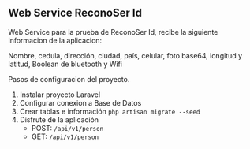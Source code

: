 ## Web Service ReconoSer Id

Web Service para la prueba de ReconoSer Id, recibe la siguiente informacion de la aplicacion:

Nombre, cedula, dirección, ciudad, país, celular, foto base64, longitud y latitud, Boolean de bluetooth y Wifi

Pasos de configuracion del proyecto.

1. Instalar proyecto Laravel
2. Configurar conexion a Base de Datos
3. Crear tablas e información
    `php artisan migrate --seed`
4. Disfrute de la aplicación
    * POST:
        `/api/v1/person`
    * GET:
        `/api/v1/person`
